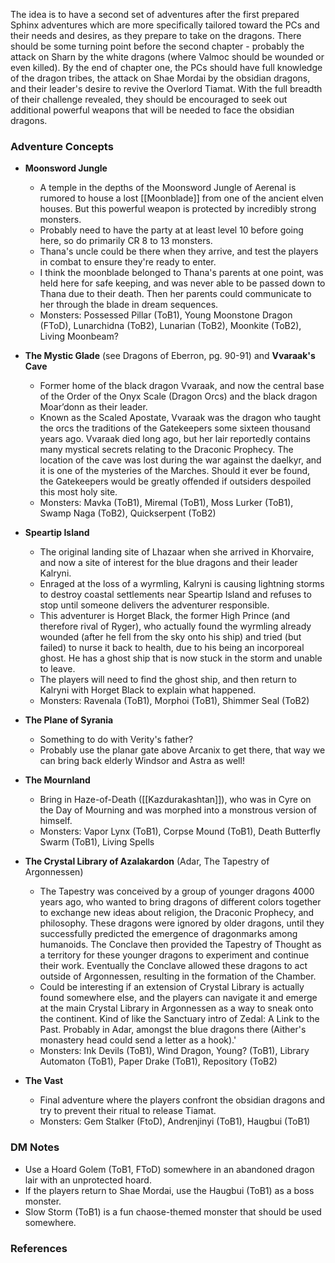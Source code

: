 
The idea is to have a second set of adventures after the first prepared Sphinx adventures which are more specifically tailored toward the PCs and their needs and desires, as they prepare to take on the dragons. There should be some turning point before the second chapter - probably the attack on Sharn by the white dragons (where Valmoc should be wounded or even killed). By the end of chapter one, the PCs should have full knowledge of the dragon tribes, the attack on Shae Mordai by the obsidian dragons, and their leader's desire to revive the Overlord Tiamat. With the full breadth of their challenge revealed, they should be encouraged to seek out additional powerful weapons that will be needed to face the obsidian dragons.

### Adventure Concepts

* **Moonsword Jungle**
	* A temple in the depths of the Moonsword Jungle of Aerenal is rumored to house a lost [[Moonblade]] from one of the ancient elven houses. But this powerful weapon is protected by incredibly strong monsters.
	* Probably need to have the party at at least level 10 before going here, so do primarily CR 8 to 13 monsters.
	* Thana's uncle could be there when they arrive, and test the players in combat to ensure they're ready to enter.
	* I think the moonblade belonged to Thana's parents at one point, was held here for safe keeping, and was never able to be passed down to Thana due to their death. Then her parents could communicate to her through the blade in dream sequences.
	* Monsters: Possessed Pillar (ToB1), Young Moonstone Dragon (FToD), Lunarchidna (ToB2), Lunarian (ToB2), Moonkite (ToB2), Living Moonbeam?

* **The Mystic Glade** (see Dragons of Eberron, pg. 90-91) and **Vvaraak's Cave**
	* Former home of the black dragon Vvaraak, and now the central base of the Order of the Onyx Scale (Dragon Orcs) and the black dragon Moar’donn as their leader.
	* Known as the Scaled Apostate, Vvaraak was the dragon who taught the orcs the traditions of the Gatekeepers some sixteen thousand years ago. Vvaraak died long ago, but her lair reportedly contains many mystical secrets relating to the Draconic Prophecy. The location of the cave was lost during the war against the daelkyr, and it is one of the mysteries of the Marches. Should it ever be found, the Gatekeepers would be greatly offended if outsiders despoiled this most holy site.
	* Monsters: Mavka (ToB1), Miremal (ToB1), Moss Lurker (ToB1), Swamp Naga (ToB2), Quickserpent (ToB2)

* **Speartip Island**
	* The original landing site of Lhazaar when she arrived in Khorvaire, and now a site of interest for the blue dragons and their leader Kalryni.
	* Enraged at the loss of a wyrmling, Kalryni is causing lightning storms to destroy coastal settlements near Speartip Island and refuses to stop until someone delivers the adventurer responsible.
	* This adventurer is Horget Black, the former High Prince (and therefore rival of Ryger), who actually found the wyrmling already wounded (after he fell from the sky onto his ship) and tried (but failed) to nurse it back to health, due to his being an incorporeal ghost. He has a ghost ship that is now stuck in the storm and unable to leave.
	* The players will need to find the ghost ship, and then return to Kalryni with Horget Black to explain what happened.
	* Monsters: Ravenala (ToB1), Morphoi (ToB1), Shimmer Seal (ToB2)

* **The Plane of Syrania**
	* Something to do with Verity's father?
	* Probably use the planar gate above Arcanix to get there, that way we can bring back elderly Windsor and Astra as well!

* **The Mournland**
	* Bring in Haze-of-Death ([[Kazdurakashtan]]), who was in Cyre on the Day of Mourning and was morphed into a monstrous version of himself.
	* Monsters: Vapor Lynx (ToB1), Corpse Mound (ToB1), Death Butterfly Swarm (ToB1), Living Spells

* **The Crystal Library of Azalakardon** (Adar, The Tapestry of Argonnessen)
	* The Tapestry was conceived by a group of younger dragons 4000 years ago, who wanted to bring dragons of different colors together to exchange new ideas about religion, the Draconic Prophecy, and philosophy. These dragons were ignored by older dragons, until they successfully predicted the emergence of dragonmarks among humanoids. The Conclave then provided the Tapestry of Thought as a territory for these younger dragons to experiment and continue their work. Eventually the Conclave allowed these dragons to act outside of Argonnessen, resulting in the formation of the Chamber.
	* Could be interesting if an extension of Crystal Library is actually found somewhere else, and the players can navigate it and emerge at the main Crystal Library in Argonnessen as a way to sneak onto the continent. Kind of like the Sanctuary intro of Zedal: A Link to the Past. Probably in Adar, amongst the blue dragons there (Aither's monastery head could send a letter as a hook).'
	* Monsters: Ink Devils (ToB1), Wind Dragon, Young? (ToB1), Library Automaton (ToB1), Paper Drake (ToB1), Repository (ToB2)

* **The Vast**
	* Final adventure where the players confront the obsidian dragons and try to prevent their ritual to release Tiamat.
	* Monsters: Gem Stalker (FtoD), Andrenjinyi (ToB1), Haugbui (ToB1)

### DM Notes

* Use a Hoard Golem (ToB1, FToD) somewhere in an abandoned dragon lair with an unprotected hoard.
* If the players return to Shae Mordai, use the Haugbui (ToB1) as a boss monster.
* Slow Storm (ToB1) is a fun chaose-themed monster that should be used somewhere.

### References

